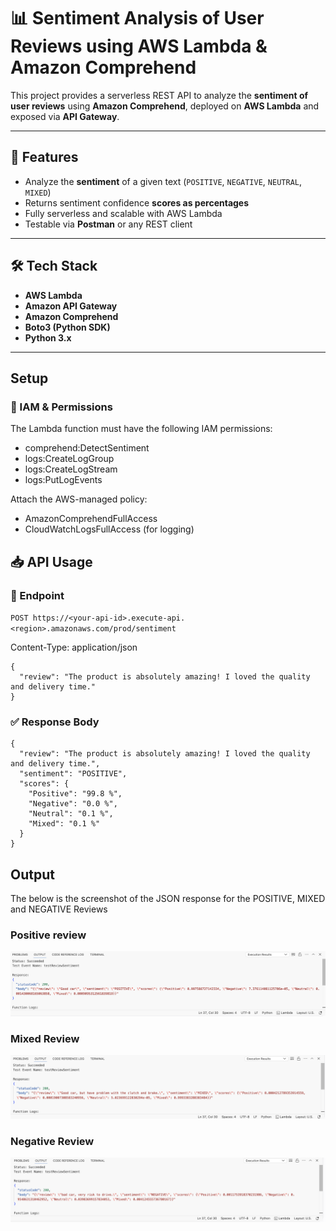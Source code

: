 # 📊 Sentiment Analysis of User Reviews using AWS Lambda & Amazon Comprehend

This project provides a serverless REST API to analyze the **sentiment of user reviews** using **Amazon Comprehend**, deployed on **AWS Lambda** and exposed via **API Gateway**.

---

## 🚀 Features

- Analyze the **sentiment** of a given text (`POSITIVE`, `NEGATIVE`, `NEUTRAL`, `MIXED`)
- Returns sentiment confidence **scores as percentages**
- Fully serverless and scalable with AWS Lambda
- Testable via **Postman** or any REST client

---

## 🛠️ Tech Stack

- **AWS Lambda**
- **Amazon API Gateway**
- **Amazon Comprehend**
- **Boto3 (Python SDK)**
- **Python 3.x**

---

## Setup 

### 🔐 IAM & Permissions

The Lambda function must have the following IAM permissions:

- comprehend:DetectSentiment
- logs:CreateLogGroup
- logs:CreateLogStream
- logs:PutLogEvents

Attach the AWS-managed policy:
- AmazonComprehendFullAccess
- CloudWatchLogsFullAccess (for logging)


## 📥 API Usage

### 📌 Endpoint

`POST https://<your-api-id>.execute-api.<region>.amazonaws.com/prod/sentiment`

Content-Type: application/json

```
{
  "review": "The product is absolutely amazing! I loved the quality and delivery time."
}
```

### ✅ Response Body

```
{
  "review": "The product is absolutely amazing! I loved the quality and delivery time.",
  "sentiment": "POSITIVE",
  "scores": {
    "Positive": "99.8 %",
    "Negative": "0.0 %",
    "Neutral": "0.1 %",
    "Mixed": "0.1 %"
  }
}
```


## Output

The below is the screenshot of the JSON response for the POSITIVE, MIXED and NEGATIVE Reviews

### Positive review

![alt text](output/positive.png)


### Mixed Review

![alt text](output/mixed.png)

### Negative Review

![alt text](output/negative.png)
